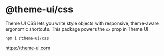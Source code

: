 
# @theme-ui/css

Theme UI CSS lets you write style objects with responsive, theme-aware ergonomic shortcuts.
This package powers the `sx` prop in Theme UI.

```sh
npm i @theme-ui/css
```

https://theme-ui.com
